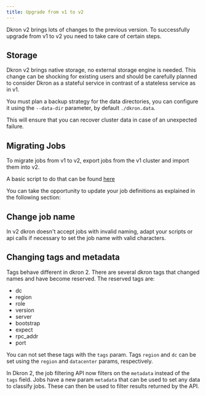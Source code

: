 ```yaml
---
title: Upgrade from v1 to v2
---
```


Dkron v2 brings lots of changes to the previous version. To successfully upgrade from v1 to v2 you need to take care of certain steps.

## Storage

Dkron v2 brings native storage, no external storage engine is needed. This change can be shocking for existing users and should be carefully planned to consider Dkron as a stateful service in contrast of a stateless service as in v1.

You must plan a backup strategy for the data directories, you can configure it using the `--data-dir` parameter, by default `./dkron.data`.

This will ensure that you can recover cluster data in case of an unexpected failure.

## Migrating Jobs

To migrate jobs from v1 to v2, export jobs from the v1 cluster and import them into v2.

A basic script to do that can be found [here](https://gist.github.com/pjz/94f4bd81a0897fd64db44593078e2156)

You can take the opportunity to update your job definitions as explained in the following section:

## Change job name

In v2 dkron doesn't accept jobs with invalid naming, adapt your scripts or api calls if necessary to set the job name with valid characters.

## Changing tags and metadata

Tags behave different in dkron 2. There are several dkron tags that changed names and have become reserved. The reserved tags are:

- dc
- region
- role
- version
- server
- bootstrap
- expect
- rpc_addr
- port

You can not set these tags with the `tags` param. Tags `region` and `dc` can be set using the `region` and `datacenter` params, respectively.

In Dkron 2, the job filtering API now filters on the `metadata` instead of the `tags` field. Jobs have a new param `metadata` that can be used to set any data to classify jobs. These can then be used to filter results returned by the API.

